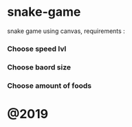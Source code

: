 # snake-game
snake game using canvas, requirements : 
### Choose speed lvl
### Choose baord size
### Choose amount of foods
# @2019
